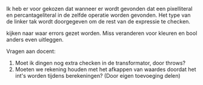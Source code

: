 Ik heb er voor gekozen dat wanneer er wordt gevonden dat een pixelliteral en percantageliteral in de zelfde operatie worden gevonden. 
Het type van de linker tak wordt doorgegeven om de rest van de expressie te checken.

kijken naar waar errors gezet worden. Miss veranderen voor kleuren en bool anders even uitleggen.

Vragen aan docent:
1. Moet ik dingen nog extra checken in de transformator, door throws?
2. Moeten we rekening houden met het afkappen van waardes doordat het int's worden tijdens berekeningen? (Door eigen toevoeging delen)

